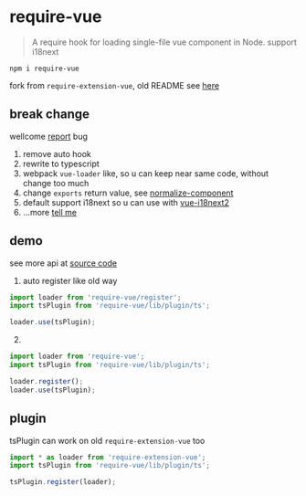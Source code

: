 # require-vue

> A require hook for loading single-file vue component in Node. support i18next

`npm i require-vue`

fork from `require-extension-vue`, old README see [here](README.old.md)

## break change

wellcome [report](https://github.com/bluelovers/require-extension-vue/issues) bug

1. remove auto hook
2. rewrite to typescript
3. webpack `vue-loader` like, so u can keep near same code, without change too much
4. change `exports` return value, see [normalize-component](lib/normalize-component.ts)
5. default support i18next so u can use with [vue-i18next2](https://github.com/bluelovers/vue-i18next2)
6. ...more [tell me](https://github.com/bluelovers/require-extension-vue/issues)

## demo

see more api at [source code](https://github.com/bluelovers/require-extension-vue)

1. auto register like old way

```javascript
import loader from 'require-vue/register';
import tsPlugin from 'require-vue/lib/plugin/ts';

loader.use(tsPlugin);
```

2.

```javascript
import loader from 'require-vue';
import tsPlugin from 'require-vue/lib/plugin/ts';

loader.register();
loader.use(tsPlugin);
```

## plugin

tsPlugin can work on old `require-extension-vue` too

```javascript
import * as loader from 'require-extension-vue';
import tsPlugin from 'require-vue/lib/plugin/ts';

tsPlugin.register(loader);
```
